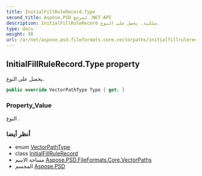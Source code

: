 ```yaml
---
title: InitialFillRuleRecord.Type
second_title: Aspose.PSD لمرجع .NET API
description: InitialFillRuleRecord ملكية. يحصل على النوع.
type: docs
weight: 30
url: /ar/net/aspose.psd.fileformats.core.vectorpaths/initialfillrulerecord/type/
---
```

## InitialFillRuleRecord.Type property

يحصل على النوع.

```csharp
public override VectorPathType Type { get; }
```

### Property_Value

النوع .

### أنظر أيضا

* enum [VectorPathType](../../vectorpathtype/)
* class [InitialFillRuleRecord](../)
* مساحة الاسم [Aspose.PSD.FileFormats.Core.VectorPaths](../../initialfillrulerecord/)
* المجسم [Aspose.PSD](../../../)


